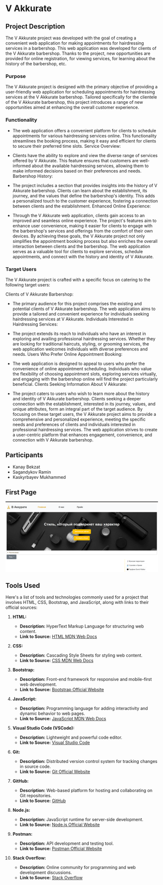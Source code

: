 # V Akkurate

## Project Description
The V Akkurate project was developed with the goal of creating a convenient web application for making appointments for hairdressing services in a barbershop. This web application was developed for clients of the V Akkurate barbershop. Thanks to the project, new opportunities are provided for online registration, for viewing services, for learning about the history of the barbershop, etc.

### Purpose
The V Akkurate project is designed with the primary objective of providing a user-friendly web application for scheduling appointments for hairdressing services at the V Akkurate barbershop. Tailored specifically for the clientele of the V Akkurate barbershop, this project introduces a range of new opportunities aimed at enhancing the overall customer experience.

### Functionality
- The web application offers a convenient platform for clients to schedule appointments for various hairdressing services online. This functionality streamlines the booking process, making it easy and efficient for clients to secure their preferred time slots.
Service Overview:

- Clients have the ability to explore and view the diverse range of services offered by V Akkurate. This feature ensures that customers are well-informed about the available hairdressing services, allowing them to make informed decisions based on their preferences and needs.
Barbershop History:

- The project includes a section that provides insights into the history of V Akkurate barbershop. Clients can learn about the establishment, its journey, and the values that define the barbershop's identity. This adds a personalized touch to the customer experience, fostering a connection between clients and the establishment.
Enhanced Online Experience:

- Through the V Akkurate web application, clients gain access to an improved and seamless online experience. The project's features aim to enhance user convenience, making it easier for clients to engage with the barbershop's services and offerings from the comfort of their own devices.
By achieving these goals, the V Akkurate project not only simplifies the appointment booking process but also enriches the overall interaction between clients and the barbershop. The web application serves as a valuable tool for clients to explore services, schedule appointments, and connect with the history and identity of V Akkurate.

### Target Users
The V Akkurate project is crafted with a specific focus on catering to the following target users:

Clients of V Akkurate Barbershop:

- The primary audience for this project comprises the existing and potential clients of V Akkurate barbershop. The web application aims to provide a tailored and convenient experience for individuals seeking hairdressing services at V Akkurate.
Individuals Interested in Hairdressing Services:

- The project extends its reach to individuals who have an interest in exploring and availing professional hairdressing services. Whether they are looking for traditional haircuts, styling, or grooming services, the web application welcomes individuals with diverse preferences and needs.
Users Who Prefer Online Appointment Booking:

- The web application is designed to appeal to users who prefer the convenience of online appointment scheduling. Individuals who value the flexibility of choosing appointment slots, exploring services virtually, and engaging with the barbershop online will find the project particularly beneficial.
Clients Seeking Information About V Akkurate:

- The project caters to users who wish to learn more about the history and identity of V Akkurate barbershop. Clients seeking a deeper connection with the establishment, interested in its journey, values, and unique attributes, form an integral part of the target audience.
By focusing on these target users, the V Akkurate project aims to provide a comprehensive and personalized experience, meeting the specific needs and preferences of clients and individuals interested in professional hairdressing services. The web application strives to create a user-centric platform that enhances engagement, convenience, and connection with V Akkurate barbershop.

## Participants
- Kanay Bekzat 
- Sagandykov Ramin
- Kaskyrbayev Mukhammed

## First Page
![First Page](first_page.png)

## Tools Used
Here's a list of tools and technologies commonly used for a project that involves HTML, CSS, Bootstrap, and JavaScript, along with links to their official sources:

1. **HTML:**
   - **Description:** HyperText Markup Language for structuring web content.
   - **Link to Source:** [HTML MDN Web Docs](https://developer.mozilla.org/en-US/docs/Web/HTML)

2. **CSS:**
   - **Description:** Cascading Style Sheets for styling web content.
   - **Link to Source:** [CSS MDN Web Docs](https://developer.mozilla.org/en-US/docs/Web/CSS)

3. **Bootstrap:**
   - **Description:** Front-end framework for responsive and mobile-first web development.
   - **Link to Source:** [Bootstrap Official Website](https://getbootstrap.com/)

4. **JavaScript:**
   - **Description:** Programming language for adding interactivity and dynamic behavior to web pages.
   - **Link to Source:** [JavaScript MDN Web Docs](https://developer.mozilla.org/en-US/docs/Web/JavaScript)

5. **Visual Studio Code (VSCode):**
   - **Description:** Lightweight and powerful code editor.
   - **Link to Source:** [Visual Studio Code](https://code.visualstudio.com/)

6. **Git:**
   - **Description:** Distributed version control system for tracking changes in source code.
   - **Link to Source:** [Git Official Website](https://git-scm.com/)

7. **GitHub:**
   - **Description:** Web-based platform for hosting and collaborating on Git repositories.
   - **Link to Source:** [GitHub](https://github.com/)

8. **Node.js:**
   - **Description:** JavaScript runtime for server-side development.
   - **Link to Source:** [Node.js Official Website](https://nodejs.org/)

9. **Postman:**
    - **Description:** API development and testing tool.
    - **Link to Source:** [Postman Official Website](https://www.postman.com/)

10. **Stack Overflow:**
    - **Description:** Online community for programming and web development discussions.
    - **Link to Source:** [Stack Overflow](https://stackoverflow.com/)
